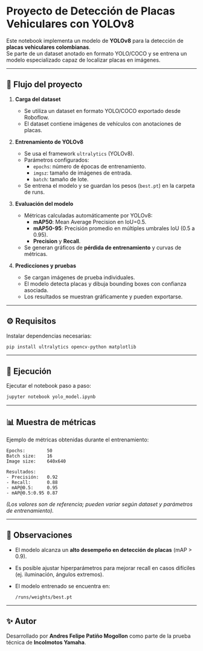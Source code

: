 # Proyecto de Detección de Placas Vehiculares con YOLOv8

Este notebook implementa un modelo de **YOLOv8** para la detección de **placas vehiculares colombianas**.  
Se parte de un dataset anotado en formato YOLO/COCO y se entrena un modelo especializado capaz de localizar placas en imágenes.

---

## 📂 Flujo del proyecto

1. **Carga del dataset**  
   - Se utiliza un dataset en formato YOLO/COCO exportado desde Roboflow.  
   - El dataset contiene imágenes de vehículos con anotaciones de placas.

2. **Entrenamiento de YOLOv8**  
   - Se usa el framework `ultralytics` (YOLOv8).  
   - Parámetros configurados:  
     - `epochs`: número de épocas de entrenamiento.  
     - `imgsz`: tamaño de imágenes de entrada.  
     - `batch`: tamaño de lote.  
   - Se entrena el modelo y se guardan los pesos (`best.pt`) en la carpeta de runs.

3. **Evaluación del modelo**  
   - Métricas calculadas automáticamente por YOLOv8:  
     - **mAP50**: Mean Average Precision en IoU=0.5.  
     - **mAP50-95**: Precisión promedio en múltiples umbrales IoU (0.5 a 0.95).  
     - **Precision** y **Recall**.  
   - Se generan gráficos de **pérdida de entrenamiento** y curvas de métricas.

4. **Predicciones y pruebas**  
   - Se cargan imágenes de prueba individuales.  
   - El modelo detecta placas y dibuja bounding boxes con confianza asociada.  
   - Los resultados se muestran gráficamente y pueden exportarse.

---

## ⚙️ Requisitos

Instalar dependencias necesarias:

```bash
pip install ultralytics opencv-python matplotlib
````

---

## 🚀 Ejecución

Ejecutar el notebook paso a paso:

```bash
jupyter notebook yolo_model.ipynb
```

---

## 📊 Muestra de métricas

Ejemplo de métricas obtenidas durante el entrenamiento:

```
Epochs:        50
Batch size:    16
Image size:    640x640

Resultados:
- Precisión:   0.92
- Recall:      0.88
- mAP@0.5:     0.95
- mAP@0.5:0.95 0.87
```

*(Los valores son de referencia; pueden variar según dataset y parámetros de entrenamiento).*

---

## 📌 Observaciones

* El modelo alcanza un **alto desempeño en detección de placas** (mAP > 0.9).
* Es posible ajustar hiperparámetros para mejorar recall en casos difíciles (ej. iluminación, ángulos extremos).
* El modelo entrenado se encuentra en:

  ```
  /runs/weights/best.pt
  ```

---

## ✨ Autor

Desarrollado por **Andres Felipe Patiño Mogollon** como parte de la prueba técnica de **Incolmotos Yamaha**.

